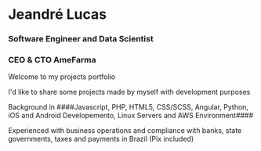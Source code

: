# Jeandré Lucas
### Software Engineer and Data Scientist
### CEO & CTO AmeFarma

Welcome to my projects portfolio

I'd like to share some projects made by myself with development purposes


Background in ####Javascript, PHP, HTML5, CSS/SCSS, Angular, Python, iOS and Android Developemento, Linux Servers and AWS Environment####

Experienced with business operations and compliance with banks, state governments, taxes and payments in Brazil (Pix included)
